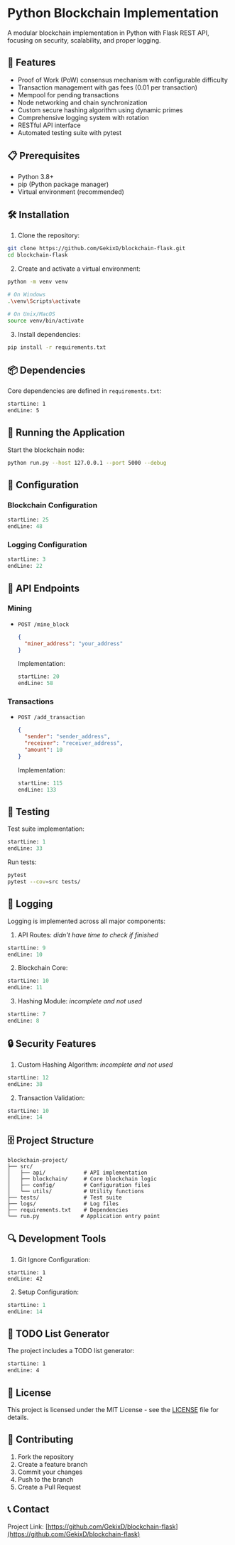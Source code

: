 # Python Blockchain Implementation

A modular blockchain implementation in Python with Flask REST API, focusing on security, scalability, and proper logging.

## 🚀 Features

- Proof of Work (PoW) consensus mechanism with configurable difficulty
- Transaction management with gas fees (0.01 per transaction)
- Mempool for pending transactions
- Node networking and chain synchronization
- Custom secure hashing algorithm using dynamic primes
- Comprehensive logging system with rotation
- RESTful API interface
- Automated testing suite with pytest

## 📋 Prerequisites

- Python 3.8+
- pip (Python package manager)
- Virtual environment (recommended)

## 🛠️ Installation

1. Clone the repository:
```bash
git clone https://github.com/GekixD/blockchain-flask.git
cd blockchain-flask
```

2. Create and activate a virtual environment:
```bash
python -m venv venv

# On Windows
.\venv\Scripts\activate

# On Unix/MacOS
source venv/bin/activate
```

3. Install dependencies:
```bash
pip install -r requirements.txt
```

## 📦 Dependencies

Core dependencies are defined in `requirements.txt`:
```python:requirements.txt
startLine: 1
endLine: 5
```

## 🚀 Running the Application

Start the blockchain node:
```bash
python run.py --host 127.0.0.1 --port 5000 --debug
```

## 🔧 Configuration

### Blockchain Configuration
```python:src/config/config.py
startLine: 25
endLine: 48
```

### Logging Configuration
```python:src/config/config.py
startLine: 3
endLine: 22
```

## 📡 API Endpoints

### Mining
- `POST /mine_block`
  ```json
  {
    "miner_address": "your_address"
  }
  ```
  Implementation: 
  ```python:src/api/routes.py
  startLine: 20
  endLine: 58
  ```

### Transactions
- `POST /add_transaction`
  ```json
  {
    "sender": "sender_address",
    "receiver": "receiver_address",
    "amount": 10
  }
  ```
  Implementation:
  ```python:src/blockchain/blockchain.py
  startLine: 115
  endLine: 133
  ```

## 🧪 Testing

Test suite implementation:
```python:tests/test_blockchain.py
startLine: 1
endLine: 33
```

Run tests:
```bash
pytest
pytest --cov=src tests/
```

## 📝 Logging

Logging is implemented across all major components:

1. API Routes: _didn't have time to check if finished_
```python:src/api/routes.py
startLine: 9
endLine: 10
```

2. Blockchain Core:
```python:src/blockchain/blockchain.py
startLine: 10
endLine: 11
```

3. Hashing Module: _incomplete and not used_
```python:src/blockchain/hashing.py
startLine: 7
endLine: 8
```

## 🔒 Security Features

1. Custom Hashing Algorithm: _incomplete and not used_
```python:src/blockchain/hashing.py
startLine: 12
endLine: 38
```

2. Transaction Validation:
```python:src/blockchain/helpers.py
startLine: 10
endLine: 14
```

## 🗄️ Project Structure
```
blockchain-project/
├── src/
│   ├── api/            # API implementation
│   ├── blockchain/     # Core blockchain logic
│   ├── config/         # Configuration files
│   └── utils/          # Utility functions
├── tests/              # Test suite
├── logs/               # Log files
├── requirements.txt    # Dependencies
└── run.py             # Application entry point
```

## 🔍 Development Tools

1. Git Ignore Configuration:
```gitignore
startLine: 1
endLine: 42
```

2. Setup Configuration:
```python:setup.py
startLine: 1
endLine: 14
```

## 📝 TODO List Generator

The project includes a TODO list generator:
```shell:src/todos.sh
startLine: 1
endLine: 4
```

## 📄 License

This project is licensed under the MIT License - see the [LICENSE](LICENSE) file for details.

## 🤝 Contributing

1. Fork the repository
2. Create a feature branch
3. Commit your changes
4. Push to the branch
5. Create a Pull Request

## 📞 Contact

Project Link: [https://github.com/GekixD/blockchain-flask](https://github.com/GekixD/blockchain-flask)
